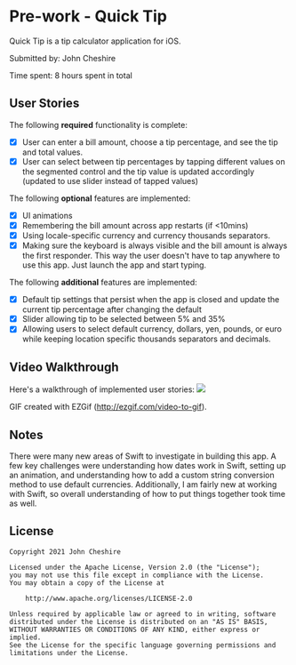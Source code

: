 # Pre-work -  Quick Tip

Quick Tip is a tip calculator application for iOS.

Submitted by: John Cheshire

Time spent: 8 hours spent in total

## User Stories

The following **required** functionality is complete:

* [x] User can enter a bill amount, choose a tip percentage, and see the tip and total values.
* [x] User can select between tip percentages by tapping different values on the segmented control and the tip value is updated accordingly (updated to use slider instead of tapped values)

The following **optional** features are implemented:

* [x] UI animations
* [x] Remembering the bill amount across app restarts (if <10mins)
* [x] Using locale-specific currency and currency thousands separators.
* [x] Making sure the keyboard is always visible and the bill amount is always the first responder. This way the user doesn't have to tap anywhere to use this app. Just launch the app and start typing.

The following **additional** features are implemented:

- [x] Default tip settings that persist when the app is closed and update the current tip percentage after changing the default
- [x] Slider allowing tip to be selected between 5% and 35%
- [x] Allowing users to select default currency, dollars, yen, pounds, or euro while keeping location specific thousands separators and decimals.

## Video Walkthrough

Here's a walkthrough of implemented user stories:
![](https://i.imgur.com/pEwXQPL.gif)



GIF created with EZGif (http://ezgif.com/video-to-gif).

## Notes

There were many new areas of Swift to investigate in building this app. A few key challenges were understanding how dates work in Swift, setting up an animation, and understanding how to add a custom string conversion method to use default currencies. Additionally, I am fairly new at working with Swift, so overall understanding of how to put things together took time as well.

## License

    Copyright 2021 John Cheshire

    Licensed under the Apache License, Version 2.0 (the "License");
    you may not use this file except in compliance with the License.
    You may obtain a copy of the License at

        http://www.apache.org/licenses/LICENSE-2.0

    Unless required by applicable law or agreed to in writing, software
    distributed under the License is distributed on an "AS IS" BASIS,
    WITHOUT WARRANTIES OR CONDITIONS OF ANY KIND, either express or implied.
    See the License for the specific language governing permissions and
    limitations under the License.
